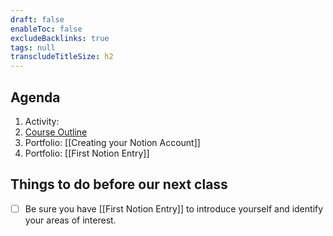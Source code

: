 ```yaml
---
draft: false
enableToc: false
excludeBacklinks: true
tags: null
transcludeTitleSize: h2
---
```


## Agenda
1. Activity: 
2. [Course Outline]()
3. Portfolio: [[Creating your Notion Account]]
4. Portfolio: [[First Notion Entry]]

## Things to do before our next class
- [ ] Be sure you have [[First Notion Entry]] to introduce yourself and identify your areas of interest.